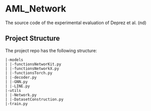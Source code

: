 # AML_Network
The source code of the experimental evaluation of Deprez et al. (nd)

## Project Structure

The project repo has the following structure:
```
|-models
| |-functionsNetworKit.py
| |-functionsNetworkX.py
| |-functionsTorch.py
| |-decoder.py
| |-GNN.py
| |-LINE.py
|-utils
| |-Network.py
| |-DatasetConstruction.py
|-train.py
```
